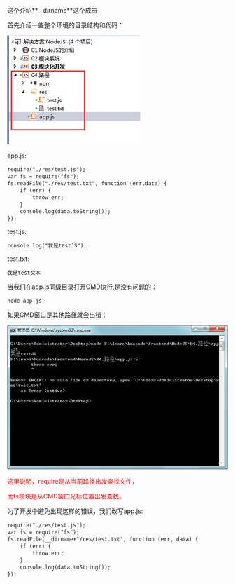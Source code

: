 这个介绍**__dirname**这个成员

首先介绍一些整个环境的目录结构和代码：

![](../assets/64.png)

app.js:

	require("./res/test.js");
	var fs = require("fs");
	fs.readFile("./res/test.txt", function (err,data) {
	    if (err) {
	        throw err;
	    }
	    console.log(data.toString());
	});

test.js:

	console.log("我是testJS");

test.txt:

	我是test文本


当我们在app.js同级目录打开CMD执行,是没有问题的：

	node app.js

如果CMD窗口是其他路径就会出错：

![](../assets/65.png)


<font color="red">这里说明，require是从当前路径出发查找文件，

而fs模块是从CMD窗口光标位置出发查找。
</font>


为了开发中避免出现这样的错误，我们改写app.js:

	require("./res/test.js");
	var fs = require("fs");
	fs.readFile(__dirname+"/res/test.txt", function (err, data) {
	    if (err) {
	        throw err;
	    }
	    console.log(data.toString());
	});